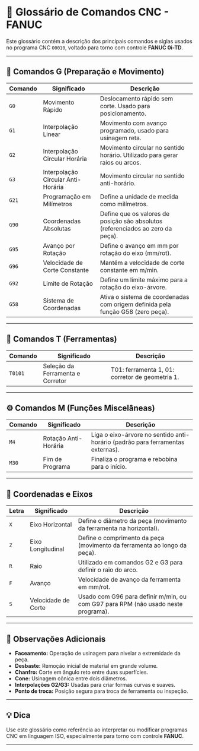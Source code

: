 # 📘 Glossário de Comandos CNC - FANUC

Este glossário contém a descrição dos principais comandos e siglas usados no programa CNC `O0010`, voltado para torno com controle **FANUC 0i-TD**.

---

## 🔧 Comandos G (Preparação e Movimento)

| Comando | Significado | Descrição |
|--------|-------------|------------|
| `G0`   | Movimento Rápido | Deslocamento rápido sem corte. Usado para posicionamento. |
| `G1`   | Interpolação Linear | Movimento com avanço programado, usado para usinagem reta. |
| `G2`   | Interpolação Circular Horária | Movimento circular no sentido horário. Utilizado para gerar raios ou arcos. |
| `G3`   | Interpolação Circular Anti-Horária | Movimento circular no sentido anti-horário. |
| `G21`  | Programação em Milímetros | Define a unidade de medida como milímetros. |
| `G90`  | Coordenadas Absolutas | Define que os valores de posição são absolutos (referenciados ao zero da peça). |
| `G95`  | Avanço por Rotação | Define o avanço em mm por rotação do eixo (mm/rot). |
| `G96`  | Velocidade de Corte Constante | Mantém a velocidade de corte constante em m/min. |
| `G92`  | Limite de Rotação | Define um limite máximo para a rotação do eixo-árvore. |
| `G58`  | Sistema de Coordenadas | Ativa o sistema de coordenadas com origem definida pela função G58 (zero peça). |

---

## 🧰 Comandos T (Ferramentas)

| Comando | Significado | Descrição |
|---------|-------------|------------|
| `T0101` | Seleção da Ferramenta e Corretor | T01: ferramenta 1, 01: corretor de geometria 1. |

---

## ⚙️ Comandos M (Funções Miscelâneas)

| Comando | Significado | Descrição |
|---------|-------------|------------|
| `M4`    | Rotação Anti-Horária | Liga o eixo-árvore no sentido anti-horário (padrão para ferramentas externas). |
| `M30`   | Fim de Programa | Finaliza o programa e rebobina para o início. |

---

## 📏 Coordenadas e Eixos

| Letra | Significado | Descrição |
|-------|-------------|------------|
| `X`   | Eixo Horizontal | Define o diâmetro da peça (movimento da ferramenta na horizontal). |
| `Z`   | Eixo Longitudinal | Define o comprimento da peça (movimento da ferramenta ao longo da peça). |
| `R`   | Raio | Utilizado em comandos G2 e G3 para definir o raio do arco. |
| `F`   | Avanço | Velocidade de avanço da ferramenta em mm/rot. |
| `S`   | Velocidade de Corte | Usado com G96 para definir m/min, ou com G97 para RPM (não usado neste programa). |

---

## 🛑 Observações Adicionais

- **Faceamento:** Operação de usinagem para nivelar a extremidade da peça.
- **Desbaste:** Remoção inicial de material em grande volume.
- **Chanfro:** Corte em ângulo reto entre duas superfícies.
- **Cone:** Usinagem cônica entre dois diâmetros.
- **Interpolações G2/G3:** Usadas para criar formas curvas e suaves.
- **Ponto de troca:** Posição segura para troca de ferramenta ou inspeção.

---

## 💡 Dica

Use este glossário como referência ao interpretar ou modificar programas CNC em linguagem ISO, especialmente para torno com controle **FANUC**.

---
